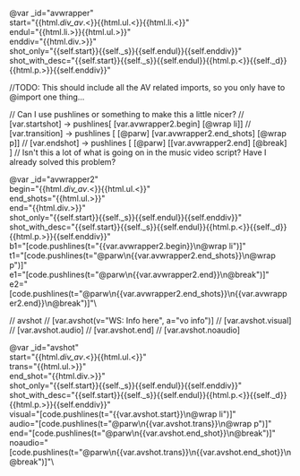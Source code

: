 @var _id="avwrapper" \
          start="{{html._div_av_.<}}{{html.ul.<}}{{html.li.<}}" \
          endul="{{html.li.>}}{{html.ul.>}}" \
          enddiv="{{html.div.>}}" \
          shot_only="{{self.start}}{{self._s}}{{self.endul}}{{self.enddiv}}"\
          shot_with_desc="{{self.start}}{{self._s}}{{self.endul}}{{html.p.<}}{{self._d}}{{html.p.>}}{{self.enddiv}}"

//TODO: This should include all the AV related imports, so you only have to @import one thing...

// Can I use pushlines or something to make this a little nicer?
// [var.startshot] -> pushlines[ [var.avwrapper2.begin] [@wrap li]]
// [var.transition] -> pushlines [ [@parw] [var.avwrapper2.end_shots] [@wrap p]]
// [var.endshot] -> pushlines [ [@parw] [[var.avwrapper2.end] [@break] ]
// Isn't this a lot of what is going on in the music video script? Have I already solved this problem?

@var _id="avwrapper2" \
          begin="{{html._div_av_.<}}{{html.ul.<}}" \
          end_shots="{{html.ul.>}}" \
          end="{{html.div.>}}" \
          shot_only="{{self.start}}{{self._s}}{{self.endul}}{{self.enddiv}}"\
          shot_with_desc="{{self.start}}{{self._s}}{{self.endul}}{{html.p.<}}{{self._d}}{{html.p.>}}{{self.enddiv}}"\
          b1="[code.pushlines(t=\"{{var.avwrapper2.begin}}\n@wrap li\")]"\
          t1="[code.pushlines(t=\"@parw\n{{var.avwrapper2.end_shots}}\n@wrap p\")]"\
          e1="[code.pushlines(t=\"@parw\n{{var.avwrapper2.end}}\n@break\")]"\
          e2="[code.pushlines(t=\"@parw\n{{var.avwrapper2.end_shots}}\n{{var.avwrapper2.end}}\n@break\")]"\

// avshot
// [var.avshot(v="WS: Info here", a="vo info")]
// [var.avshot.visual]
// [var.avshot.audio]
// [var.avshot.end]
// [var.avshot.noaudio]

@var _id="avshot" \
          start="{{html._div_av_.<}}{{html.ul.<}}" \
          trans="{{html.ul.>}}" \
          end_shot="{{html.div.>}}" \
          shot_only="{{self.start}}{{self._s}}{{self.endul}}{{self.enddiv}}"\
          shot_with_desc="{{self.start}}{{self._s}}{{self.endul}}{{html.p.<}}{{self._d}}{{html.p.>}}{{self.enddiv}}"\
          visual="[code.pushlines(t=\"{{var.avshot.start}}\n@wrap li\")]"\
          audio="[code.pushlines(t=\"@parw\n{{var.avshot.trans}}\n@wrap p\")]"\
          end="[code.pushlines(t=\"@parw\n{{var.avshot.end_shot}}\n@break\")]"\
          noaudio="[code.pushlines(t=\"@parw\n{{var.avshot.trans}}\n{{var.avshot.end_shot}}\n@break\")]"\

